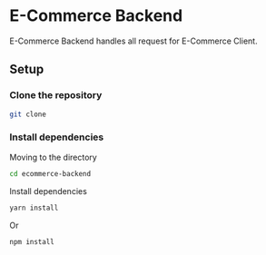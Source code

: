 # E-Commerce Backend

E-Commerce Backend handles all request for E-Commerce Client.

## Setup

### Clone the repository

```bash
git clone
```

### Install dependencies

Moving to the directory

```bash
cd ecommerce-backend
```

Install dependencies

```bash
yarn install
```

Or

```bash
npm install
```
